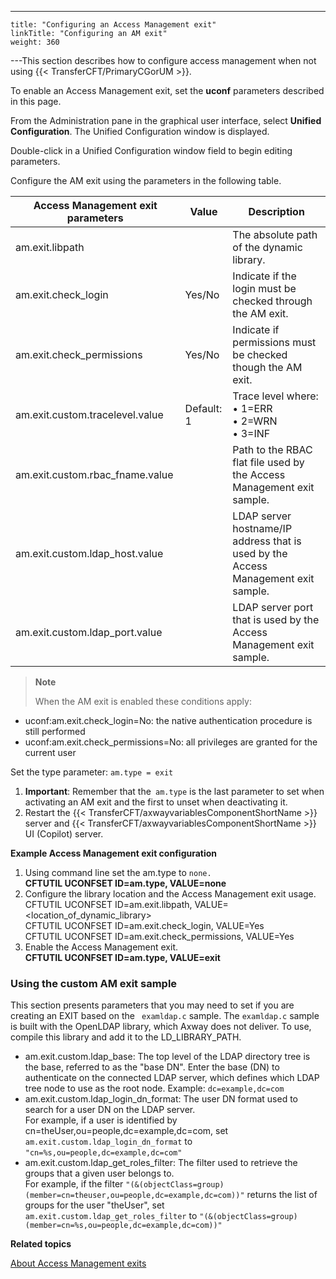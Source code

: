 ---
    title: "Configuring an Access Management exit"
    linkTitle: "Configuring an AM exit"
    weight: 360
---This section describes how to configure access management when not using {{< TransferCFT/PrimaryCGorUM  >}}.

To enable an Access Management exit, set the ****uconf**** parameters described in this page.

From the Administration pane in the graphical user interface, select ****Unified Configuration****. The Unified Configuration window is displayed.

Double-click in a Unified Configuration window field to begin editing parameters.

Configure the AM exit using the parameters in the following table.


| Access Management exit parameters  | Value  | Description  |
| --- | --- | --- |
| am.exit.libpath  |   | The absolute path of the dynamic library.  |
| am.exit.check_login  | Yes/No  | Indicate if the login must be checked through the AM exit.  |
| am.exit.check_permissions  | Yes/No  | Indicate if permissions must be checked though the AM exit.  |
| am.exit.custom.tracelevel.value  | Default: 1  | Trace level where:<br/> • 1=ERR<br/> • 2=WRN<br/> • 3=INF |
| am.exit.custom.rbac_fname.value  |   | Path to the RBAC flat file used by the Access Management exit sample.  |
| am.exit.custom.ldap_host.value  |   | LDAP server hostname/IP address that is used by the Access Management exit sample.  |
| am.exit.custom.ldap_port.value  |   | LDAP server port that is used by the Access Management exit sample.  |


> **Note**
>
> When the AM exit is enabled these conditions apply:

- uconf:am.exit.check_login=No: the native authentication procedure is still performed
- uconf:am.exit.check_permissions=No: all privileges are granted for the current user

Set the type parameter: `am.type = exit`

1. **Important**: Remember that the` am.type` is the last parameter to set when activating an AM exit and the first to unset when deactivating it.
1. Restart the {{< TransferCFT/axwayvariablesComponentShortName >}} server and {{< TransferCFT/axwayvariablesComponentShortName >}} UI (Copilot) server.

****Example Access Management exit configuration****

1. Using command line set the am.type to `none.`  
    **CFTUTIL UCONFSET ID=am.type, VALUE=none**
1. Configure the library location and the Access Management exit usage.  
    CFTUTIL UCONFSET ID=am.exit.libpath, VALUE=&lt;location_of_dynamic_library>  
    CFTUTIL UCONFSET ID=am.exit.check_login, VALUE=Yes  
    CFTUTIL UCONFSET ID=am.exit.check_permissions, VALUE=Yes
1. Enable the Access Management exit.  
    **CFTUTIL UCONFSET ID=am.type, VALUE=exit**

### Using the custom AM exit sample

This section presents parameters that you may need to set if you are creating an EXIT based on the ` examldap.c` sample. The `examldap.c` sample is built with the OpenLDAP library, which Axway does not deliver. To use, compile this library and add it to the LD_LIBRARY_PATH.

- am.exit.custom.ldap_base: The top level of the LDAP directory tree is the base, referred to as the "base DN". Enter the base (DN) to authenticate on the connected LDAP server, which defines which LDAP tree node to use as the root node. Example: `dc=example,dc=com`
- am.exit.custom.ldap_login_dn_format: The user DN format used to search for a user DN on the LDAP server.  
    For example, if a user is identified by cn=theUser,ou=people,dc=example,dc=com, set `am.exit.custom.ldap_login_dn_format` to `"cn=%s,ou=people,dc=example,dc=com"`
- am.exit.custom.ldap_get_roles_filter: The filter used to retrieve the groups that a given user belongs to.  
    For example, if the filter `"(&(objectClass=group)(member=cn=theuser,ou=people,dc=example,dc=com))"` returns the list of groups for the user "theUser", set `am.exit.custom.ldap_get_roles_filter` to `"(&(objectClass=group)(member=cn=%s,ou=people,dc=example,dc=com))"`

****Related topics****

[About Access Management exits](../../../../internal_a_m_start_here/am_exits)
